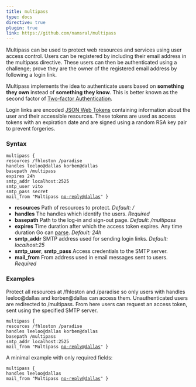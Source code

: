 ```yaml
---
title: multipass
type: docs
directive: true
plugin: true
link: https://github.com/namsral/multipass
---
```


Multipass can be used to protect web resources and services using user access control. Users can be registered by including their email address in the multipass directive. These users can then be authenticated using a challenge; prove they are the owner of the registered email address by following a login link.

Multipass implements the idea to authenticate users based on __something they own__ instead of __something they know__. This is better known as the second factor of [Two-factor Authentication][2fa].

Login links are encoded [JSON Web Tokens][jwt] containing information about the user and their accessible resources. These tokens are used as access tokens with an expiration date and are signed using a random RSA key pair to prevent forgeries.


### Syntax

<code class="block"><span class="hl-directive">multipass</span> {
	<span class="hl-subdirective">resources /fhloston /paradise</span>
	<span class="hl-subdirective">handles leeloo@dallas korben@dallas</span>
	<span class="hl-subdirective">basepath /multipass</span>
	<span class="hl-subdirective">expires 24h</span>
	<span class="hl-subdirective">smtp_addr localhost:2525</span>
	<span class="hl-subdirective">smtp_user vito</span>
	<span class="hl-subdirective">smtp_pass secret</span>
	<span class="hl-subdirective">mail_from "Multipass <no-reply@dallas>"</span>
}</code>

- __resources__ Path of resources to protect. _Default: /_
- __handles__ The handles which identify the users. _Required_
- __basepath__ Path to the log-in and sign-out page. _Default: /multipass_
- __expires__ Time duration after which the access token expires. Any time duration Go can [parse][goduration]. _Default: 24h_
- __smtp_addr__ SMTP address used for sending login links. _Default: localhost:25_
- __smtp_user__, __smtp_pass__ Access credentials to the SMTP server.
- __mail_from__ From address used in email messages sent to users. _Required_


### Examples

Protect all resources at /fhloston and /paradise so only users with handles leeloo@dallas and korben@dallas can access them. Unauthenticated users are redirected to /multipass. From here users can request an access token, sent using the specified SMTP server.

<code class="block"><span class="hl-directive">multipass</span> {
	<span class="hl-subdirective">resources /fhloston /paradise</span>
	<span class="hl-subdirective">handles leeloo@dallas korben@dallas</span>
	<span class="hl-subdirective">basepath /multipass</span>
	<span class="hl-subdirective">smtp_addr localhost:2525</span>
	<span class="hl-subdirective">mail_from "Multipass <no-reply@dallas>"</span>
}</code>


A minimal example with only required fields:

<code class="block"><span class="hl-directive">multipass</span> {
	<span class="hl-subdirective">handles leeloo@dallas</span>
	<span class="hl-subdirective">mail_from "Multipass <no-reply@dallas>"</span>
}</code>


[lets]:https://letsencrypt.org
[caddy]:https://caddyserver.com
[caddydocs]:https://caddyserver.com/docs
[jwt]:https://jwt.io
[goduration]:https://golang.org/pkg/time/#ParseDuration
[releases]:https://github.com/namsral/multipass/releases
[2fa]:https://en.wikipedia.org/wiki/Multi-factor_authentication
[using-pull-requests]:https://help.github.com/articles/using-pull-requests/
[preview]: https://namsral.github.io/multipass/img/multipass.png "Multipass preview image"
